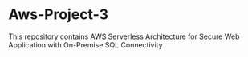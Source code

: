 # Aws-Project-3
This repository contains AWS Serverless Architecture for Secure Web Application with On-Premise SQL Connectivity
